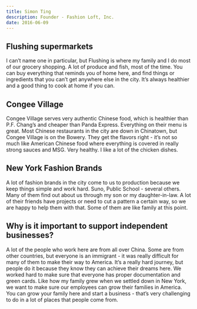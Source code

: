 ```yaml
---
title: Simon Ting
description: Founder - Fashion Loft, Inc.
date: 2016-06-09
---
```


## Flushing supermarkets

I can’t name one in particular, but Flushing is where my family and I do most of our grocery shopping. A lot of produce and fish, most of the time. You can buy everything that reminds you of home here, and find things or ingredients that you can’t get anywhere else in the city. It’s always healthier and a good thing to cook at home if you can.

## Congee Village

Congee Village serves very authentic Chinese food, which is healthier than P.F. Chang’s and cheaper than Panda Express. Everything on their menu is great. Most Chinese restaurants in the city are down in Chinatown, but Congee Village is on the Bowery. They get the flavors right - it’s not so much like American Chinese food where everything is covered in really strong sauces and MSG. Very healthy. I like a lot of the chicken dishes.

## New York Fashion Brands

A lot of fashion brands in the city come to us to production because we keep things simple and work hard. Suno, Public School - several others. Many of them find out about us through my son or my daughter-in-law. A lot of their friends have projects or need to cut a pattern a certain way, so we are happy to help them with that. Some of them are like family at this point.

## Why is it important to support independent businesses?

A lot of the people who work here are from all over China. Some are from other countries, but everyone is an immigrant - it was really difficult for many of them to make their way to America. It’s a really hard journey, but people do it because they know they can achieve their dreams here. We worked hard to make sure that everyone has proper documentation and green cards. Like how my family grew when we settled down in New York, we want to make sure our employees can grow their families in America. You can grow your family here and start a business - that’s very challenging to do in a lot of places that people come from.


